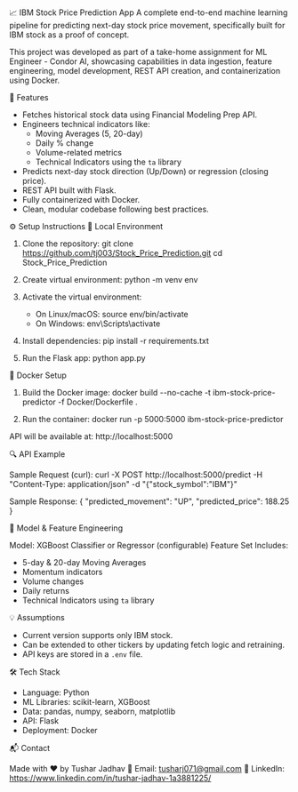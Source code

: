 📈 IBM Stock Price Prediction App
A complete end-to-end machine learning pipeline for predicting next-day stock price movement, specifically built for IBM stock as a proof of concept.

This project was developed as part of a take-home assignment for ML Engineer - Condor AI, showcasing capabilities in data ingestion, feature engineering, model development, REST API creation, and containerization using Docker.

🚀 Features

- Fetches historical stock data using Financial Modeling Prep API.
- Engineers technical indicators like:
  - Moving Averages (5, 20-day)
  - Daily % change
  - Volume-related metrics
  - Technical Indicators using the `ta` library
- Predicts next-day stock direction (Up/Down) or regression (closing price).
- REST API built with Flask.
- Fully containerized with Docker.
- Clean, modular codebase following best practices.

⚙️ Setup Instructions
🔧 Local Environment

1. Clone the repository:
   git clone https://github.com/tj003/Stock_Price_Prediction.git
   cd Stock_Price_Prediction

2. Create virtual environment:
   python -m venv env

3. Activate the virtual environment:
   - On Linux/macOS: source env/bin/activate
   - On Windows: env\Scripts\activate

4. Install dependencies:
   pip install -r requirements.txt

5. Run the Flask app:
   python app.py

🐳 Docker Setup

1. Build the Docker image:
   docker build --no-cache -t ibm-stock-price-predictor -f Docker/Dockerfile .

2. Run the container:
   docker run -p 5000:5000 ibm-stock-price-predictor

API will be available at: http://localhost:5000

🔍 API Example

Sample Request (curl):
curl -X POST http://localhost:5000/predict -H "Content-Type: application/json" -d "{"stock_symbol":"IBM"}"

Sample Response:
{
  "predicted_movement": "UP",
  "predicted_price": 188.25
}

🤖 Model & Feature Engineering

Model: XGBoost Classifier or Regressor (configurable)
Feature Set Includes:
- 5-day & 20-day Moving Averages
- Momentum indicators
- Volume changes
- Daily returns
- Technical Indicators using `ta` library

💡 Assumptions

- Current version supports only IBM stock.
- Can be extended to other tickers by updating fetch logic and retraining.
- API keys are stored in a `.env` file.

🛠 Tech Stack

- Language: Python
- ML Libraries: scikit-learn, XGBoost
- Data: pandas, numpy, seaborn, matplotlib
- API: Flask
- Deployment: Docker

📬 Contact

Made with ❤️ by Tushar Jadhav
📧 Email: tusharj071@gmail.com
🔗 LinkedIn: https://www.linkedin.com/in/tushar-jadhav-1a3881225/


